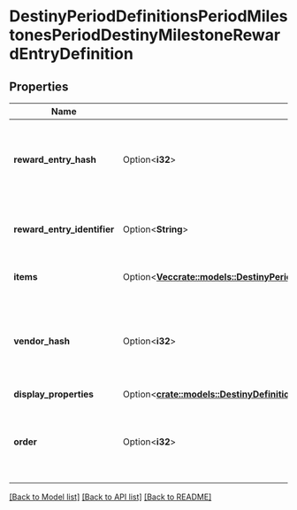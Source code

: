 # DestinyPeriodDefinitionsPeriodMilestonesPeriodDestinyMilestoneRewardEntryDefinition

## Properties

Name | Type | Description | Notes
------------ | ------------- | ------------- | -------------
**reward_entry_hash** | Option<**i32**> | The identifier for this reward entry. Runtime data will refer to reward entries by this hash. Only guaranteed unique within the specific Milestone. | [optional]
**reward_entry_identifier** | Option<**String**> | The string identifier, if you care about it. Only guaranteed unique within the specific Milestone. | [optional]
**items** | Option<[**Vec<crate::models::DestinyPeriodDestinyItemQuantity>**](Destiny.DestinyItemQuantity.md)> | The items you will get as rewards, and how much of it you'll get. | [optional]
**vendor_hash** | Option<**i32**> | If this reward is redeemed at a Vendor, this is the hash of the Vendor to go to in order to redeem the reward. Use this hash to look up the DestinyVendorDefinition. | [optional]
**display_properties** | Option<[**crate::models::DestinyDefinitionsMilestonesDestinyMilestoneRewardEntryDefinitionDisplayProperties**](Destiny_Definitions_Milestones_DestinyMilestoneRewardEntryDefinition_displayProperties.md)> |  | [optional]
**order** | Option<**i32**> | If you want to follow BNet's ordering of these rewards, use this number within a given category to order the rewards. Yeah, I know. I feel dirty too. | [optional]

[[Back to Model list]](../README.md#documentation-for-models) [[Back to API list]](../README.md#documentation-for-api-endpoints) [[Back to README]](../README.md)



